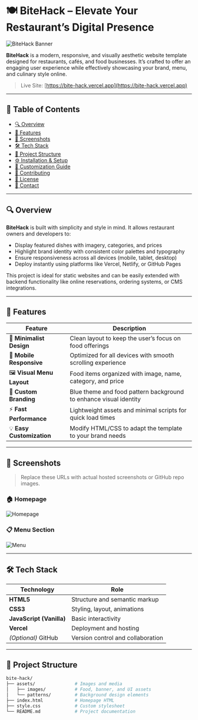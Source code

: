 # 🍽️ BiteHack – Elevate Your Restaurant’s Digital Presence

![BiteHack Banner](https://your-image-link.com/banner.png)

**BiteHack** is a modern, responsive, and visually aesthetic website template designed for restaurants, cafés, and food businesses. It’s crafted to offer an engaging user experience while effectively showcasing your brand, menu, and culinary style online.

> Live Site: [https://bite-hack.vercel.app](https://bite-hack.vercel.app)

---

## 🧭 Table of Contents

- [🔍 Overview](#-overview)
- [🚀 Features](#-features)
- [📸 Screenshots](#-screenshots)
- [🛠️ Tech Stack](#-tech-stack)
- [📁 Project Structure](#-project-structure)
- [⚙️ Installation & Setup](#-installation--setup)
- [🔧 Customization Guide](#-customization-guide)
- [🙌 Contributing](#-contributing)
- [📜 License](#-license)
- [📇 Contact](#-contact)

---

## 🔍 Overview

**BiteHack** is built with simplicity and style in mind. It allows restaurant owners and developers to:

- Display featured dishes with imagery, categories, and prices
- Highlight brand identity with consistent color palettes and typography
- Ensure responsiveness across all devices (mobile, tablet, desktop)
- Deploy instantly using platforms like Vercel, Netlify, or GitHub Pages

This project is ideal for static websites and can be easily extended with backend functionality like online reservations, ordering systems, or CMS integrations.

---

## 🚀 Features

| Feature | Description |
|--------|-------------|
| 🎯 **Minimalist Design** | Clean layout to keep the user’s focus on food offerings |
| 📱 **Mobile Responsive** | Optimized for all devices with smooth scrolling experience |
| 🖼️ **Visual Menu Layout** | Food items organized with image, name, category, and price |
| 🎨 **Custom Branding** | Blue theme and food pattern background to enhance visual identity |
| ⚡ **Fast Performance** | Lightweight assets and minimal scripts for quick load times |
| 💡 **Easy Customization** | Modify HTML/CSS to adapt the template to your brand needs |

---

## 📸 Screenshots

> Replace these URLs with actual hosted screenshots or GitHub repo images.

### 🏠 Homepage
![Homepage](https://your-image-link.com/homepage.png)

### 📋 Menu Section
![Menu](https://your-image-link.com/menu.png)

---

## 🛠️ Tech Stack

| Technology | Role |
|------------|------|
| **HTML5** | Structure and semantic markup |
| **CSS3** | Styling, layout, animations |
| **JavaScript (Vanilla)** | Basic interactivity |
| **Vercel** | Deployment and hosting |
| *(Optional)* GitHub | Version control and collaboration |

---

## 📁 Project Structure

```bash
bite-hack/
├── assets/               # Images and media
│   ├── images/           # Food, banner, and UI assets
│   └── patterns/         # Background design elements
├── index.html            # Homepage HTML
├── style.css             # Custom stylesheet
└── README.md             # Project documentation
